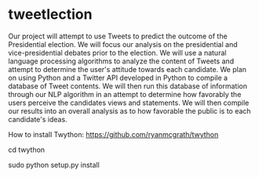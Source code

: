 tweetlection
============

Our project will attempt to use Tweets to predict the outcome of the Presidential election. We will focus our analysis on the presidential and vice-presidential debates prior to the election. We will use a natural language processing algorithms to analyze the content of Tweets and attempt to determine the user's attitude towards each candidate. We plan on using Python and a Twitter API developed in Python to compile a database of Tweet contents. We will then run this database of information through our NLP algorithm in an attempt to determine how favorably the users perceive the candidates views and statements. We will then compile our results into an overall analysis as to how favorable the public is to each candidate's ideas.

How to install Twython: https://github.com/ryanmcgrath/twython

cd twython

sudo python setup.py install